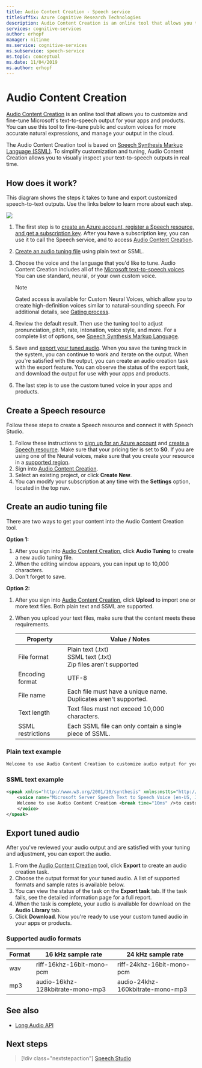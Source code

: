 ```yaml
---
title: Audio Content Creation - Speech service
titleSuffix: Azure Cognitive Research Technologies
description: Audio Content Creation is an online tool that allows you to customize and fine-tune Microsoft's text-to-speech output for your apps and products.
services: cognitive-services
author: erhopf
manager: nitinme
ms.service: cognitive-services
ms.subservice: speech-service
ms.topic: conceptual
ms.date: 11/04/2019
ms.author: erhopf
---
```


# Audio Content Creation

[Audio Content Creation](https://aka.ms/audiocontentcreation) is an online tool that allows you to customize and fine-tune Microsoft's text-to-speech output for your apps and products. You can use this tool to fine-tune public and custom voices for more accurate natural expressions, and manage your output in the cloud.

The Audio Content Creation tool is based on [Speech Synthesis Markup Language (SSML)](speech-synthesis-markup.md). To simplify customization and tuning, Audio Content Creation allows you to visually inspect your text-to-speech outputs in real time.

## How does it work?

This diagram shows the steps it takes to tune and export customized speech-to-text outputs. Use the links below to learn more about each step.

![](media/audio-content-creation/audio-content-creation-diagram.jpg)

1. The first step is to [create an Azure account, register a Speech resource, and get a subscription key](#create-a-speech-resource). After you have a subscription key, you can use it to call the Speech service, and to access [Audio Content Creation](https://aka.ms/audiocontentcreation).
2. [Create an audio tuning file](#create-an-audio-tuning-file) using plain text or SSML.
3. Choose the voice and the language that you'd like to tune. Audio Content Creation includes all of the [Microsoft text-to-speech voices](language-support.md#text-to-speech). You can use standard, neural, or your own custom voice.
   >[!NOTE]
   > Gated access is available for Custom Neural Voices, which allow you to create high-definition voices similar to natural-sounding speech. For additional details, see [Gating process](https://aka.ms/ignite2019/speech/ethics).

4. Review the default result. Then use the tuning tool to adjust pronunciation, pitch, rate, intonation, voice style, and more. For a complete list of options, see [Speech Synthesis Markup Language](speech-synthesis-markup.md).
5. Save and [export your tuned audio](#export-tuned-audio). When you save the tuning track in the system, you can continue to work and iterate on the  output. When you're satisfied with the output, you can create an audio creation task with the export feature. You can observe the status of the export task, and download the output for use with your apps and products.
6. The last step is to use the custom tuned voice in your apps and products.

## Create a Speech resource

Follow these steps to create a Speech resource and connect it with Speech Studio.

1. Follow these instructions to [sign up for an Azure account](get-started.md#try-the-speech-service-using-a-new-azure-account) and [create a Speech resource](https://docs.microsoft.com/azure/cognitive-services/speech-service/get-started#create-a-speech-resource-in-azure). Make sure that your pricing tier is set to **S0**. If you are using one of the Neural voices, make sure that you create your resource in a [supported region](regions.md#standard-and-neural-voices).
2. Sign into [Audio Content Creation](https://aka.ms/audiocontentcreation).
3. Select an existing project, or click **Create New**.
4. You can modify your subscription at any time with the **Settings** option, located in the top nav.

## Create an audio tuning file

There are two ways to get your content into the Audio Content Creation tool.

**Option 1:**

1. After you sign into [Audio Content Creation](https://aka.ms/audiocontentcreation), click **Audio Tuning** to create a new audio tuning file.
2. When the editing window appears, you can input up to 10,000 characters.
3. Don't forget to save.

**Option 2:**

1. After you sign into [Audio Content Creation](https://aka.ms/audiocontentcreation), click **Upload** to import one or more text files. Both plain text and SSML are supported.
2. When you upload your text files, make sure that the content meets these requirements.

   | Property | Value / Notes |
   |----------|---------------|
   | File format | Plain text (.txt)<br/> SSML text (.txt)<br/> Zip files aren't supported |
   | Encoding format | UTF-8 |
   | File name | Each file must have a unique name. Duplicates aren't supported. |
   | Text length | Text files must not exceed 10,000 characters. |
   | SSML restrictions | Each SSML file can only contain a single piece of SSML. |

### Plain text example

```txt
Welcome to use Audio Content Creation to customize audio output for your products.
```

### SSML text example

```xml
<speak xmlns="http://www.w3.org/2001/10/synthesis" xmlns:mstts="http://www.w3.org/2001/mstts" version="1.0" xml:lang="en-US">
    <voice name="Microsoft Server Speech Text to Speech Voice (en-US, JessaNeural)">
    Welcome to use Audio Content Creation <break time="10ms" />to customize audio output for your products.
    </voice>
</speak>
```

## Export tuned audio

After you've reviewed your audio output and are satisfied with your tuning and adjustment, you can export the audio.

1. From the [Audio Content Creation](https://aka.ms/audiocontentcreation) tool, click **Export** to create an audio creation task.
2. Choose the output format for your tuned audio. A list of supported formats and sample rates is available below.
3. You can view the status of the task on the **Export task** tab. If the task fails, see the detailed information page for a full report.
4. When the task is complete, your audio is available for download on the **Audio Library** tab.
5. Click **Download**. Now you're ready to use your custom tuned audio in your apps or products.

### Supported audio formats

| Format | 16 kHz sample rate | 24 kHz sample rate |
|--------|--------------------|--------------------|
| wav | riff-16khz-16bit-mono-pcm | riff-24khz-16bit-mono-pcm |
| mp3 | audio-16khz-128kbitrate-mono-mp3 | audio-24khz-160kbitrate-mono-mp3 |

## See also

* [Long Audio API](https://aka.ms/long-audio-api)

## Next steps

> [!div class="nextstepaction"]
> [Speech Studio](https://speech.microsoft.com)
